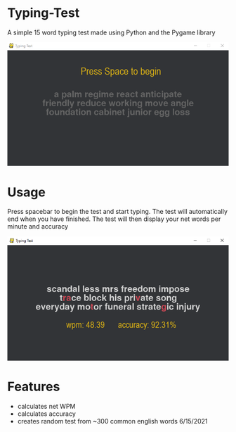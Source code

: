 # Typing-Test
A simple 15 word typing test made using Python and the Pygame library

![](https://raw.githubusercontent.com/Adamv27/Typing-Test/master/images/beginning.PNG)

# Usage
Press spacebar to begin the test and start typing. The test will automatically end when you have finished.
The test will then display your net words per minute and accuracy

![](https://raw.githubusercontent.com/Adamv27/Typing-Test/master/images/end.PNG)


# Features
- calculates net WPM
- calculates accuracy
- creates random test from ~300 common english words
6/15/2021
